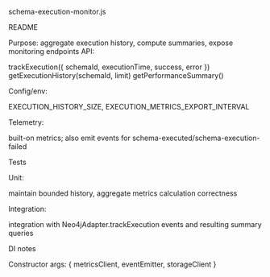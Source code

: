 schema-execution-monitor.js


README

Purpose: aggregate execution history, compute summaries, expose monitoring endpoints
API:

trackExecution({ schemaId, executionTime, success, error })
getExecutionHistory(schemaId, limit)
getPerformanceSummary()


Config/env:

EXECUTION_HISTORY_SIZE, EXECUTION_METRICS_EXPORT_INTERVAL


Telemetry:

built-on metrics; also emit events for schema-executed/schema-execution-failed





Tests

Unit:

maintain bounded history, aggregate metrics calculation correctness


Integration:

integration with Neo4jAdapter.trackExecution events and resulting summary queries





DI notes

Constructor args: { metricsClient, eventEmitter, storageClient }